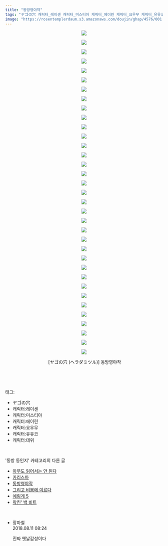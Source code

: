 ```yaml
---
title: "동방영야작"
tags: "ヤゴの穴 캐릭터_레이센 캐릭터_미스티아 캐릭터_에이린 캐릭터_요우무 캐릭터_유유코 캐릭터_테위 ヘラダミツル 동방_동인지"
image: "https://rosentemplerdaum.s3.amazonaws.com/doujin/ghap/4576/001.jpg"
---
```

<div class="article">
<p style="text-align: center; clear: none; float: none;"><img src="{{ site.imgserver10 }}/ghap/4576/001.jpg"/></p>
<p style="text-align: center; clear: none; float: none;"><img src="{{ site.imgserver10 }}/ghap/4576/002.jpg"/></p>
<p style="text-align: center; clear: none; float: none;"><img src="{{ site.imgserver10 }}/ghap/4576/003.jpg"/></p>
<p style="text-align: center; clear: none; float: none;"><img src="{{ site.imgserver10 }}/ghap/4576/004.jpg"/></p>
<p style="text-align: center; clear: none; float: none;"><img src="{{ site.imgserver10 }}/ghap/4576/005.jpg"/></p>
<p style="text-align: center; clear: none; float: none;"><img src="{{ site.imgserver10 }}/ghap/4576/006.jpg"/></p>
<p style="text-align: center; clear: none; float: none;"><img src="{{ site.imgserver10 }}/ghap/4576/007.jpg"/></p>
<p style="text-align: center; clear: none; float: none;"><img src="{{ site.imgserver10 }}/ghap/4576/008.jpg"/></p>
<p style="text-align: center; clear: none; float: none;"><img src="{{ site.imgserver10 }}/ghap/4576/009.jpg"/></p>
<p style="text-align: center; clear: none; float: none;"><img src="{{ site.imgserver10 }}/ghap/4576/010.jpg"/></p>
<p style="text-align: center; clear: none; float: none;"><img src="{{ site.imgserver10 }}/ghap/4576/011.jpg"/></p>
<p style="text-align: center; clear: none; float: none;"><img src="{{ site.imgserver10 }}/ghap/4576/012.jpg"/></p>
<p style="text-align: center; clear: none; float: none;"><img src="{{ site.imgserver10 }}/ghap/4576/013.jpg"/></p>
<p style="text-align: center; clear: none; float: none;"><img src="{{ site.imgserver10 }}/ghap/4576/014.jpg"/></p>
<p style="text-align: center; clear: none; float: none;"><img src="{{ site.imgserver10 }}/ghap/4576/015.jpg"/></p>
<p style="text-align: center; clear: none; float: none;"><img src="{{ site.imgserver10 }}/ghap/4576/016.jpg"/></p>
<p style="text-align: center; clear: none; float: none;"><img src="{{ site.imgserver10 }}/ghap/4576/017.jpg"/></p>
<p style="text-align: center; clear: none; float: none;"><img src="{{ site.imgserver10 }}/ghap/4576/018.jpg"/></p>
<p style="text-align: center; clear: none; float: none;"><img src="{{ site.imgserver10 }}/ghap/4576/019.jpg"/></p>
<p style="text-align: center; clear: none; float: none;"><img src="{{ site.imgserver10 }}/ghap/4576/020.jpg"/></p>
<p style="text-align: center; clear: none; float: none;"><img src="{{ site.imgserver10 }}/ghap/4576/021.jpg"/></p>
<p style="text-align: center; clear: none; float: none;"><img src="{{ site.imgserver10 }}/ghap/4576/022.jpg"/></p>
<p style="text-align: center; clear: none; float: none;"><img src="{{ site.imgserver10 }}/ghap/4576/023.jpg"/></p>
<p style="text-align: center; clear: none; float: none;"><img src="{{ site.imgserver10 }}/ghap/4576/024.jpg"/></p>
<p style="text-align: center; clear: none; float: none;"><img src="{{ site.imgserver10 }}/ghap/4576/025.jpg"/></p>
<p style="text-align: center; clear: none; float: none;"><img src="{{ site.imgserver10 }}/ghap/4576/026.jpg"/></p>
<p style="text-align: center; clear: none; float: none;"><img src="{{ site.imgserver10 }}/ghap/4576/027.jpg"/></p>
<p style="text-align: center; clear: none; float: none;"><img src="{{ site.imgserver10 }}/ghap/4576/028.jpg"/></p>
<p style="text-align: center; clear: none; float: none;"><img src="{{ site.imgserver10 }}/ghap/4576/029.jpg"/></p>
<p style="text-align: center; clear: none; float: none;"><img src="{{ site.imgserver10 }}/ghap/4576/030.jpg"/></p>
<p style="text-align: center; clear: none; float: none;"><img src="{{ site.imgserver10 }}/ghap/4576/031.jpg"/></p>
<p style="text-align: center; clear: none; float: none;"><img src="{{ site.imgserver10 }}/ghap/4576/032.jpg"/></p>
<p style="text-align: center; clear: none; float: none;"><img src="{{ site.imgserver10 }}/ghap/4576/033.jpg"/></p>
<p style="text-align: center; clear: none; float: none;"><img src="{{ site.imgserver10 }}/ghap/4576/034.jpg"/></p>
<p style="text-align: center; clear: none; float: none;"><img src="{{ site.imgserver10 }}/ghap/4576/035.jpg"/></p>
<p style="text-align: center; clear: none; float: none;"> [ヤゴの穴 (ヘラダミツル)] 동방영야작</p>
<p><br/></p>
</div><br/>
<div class="tagTrail">
<p>태그: </p>
<ul>
<li>ヤゴの穴</li>
<li>캐릭터:레이센</li>
<li>캐릭터:미스티아</li>
<li>캐릭터:에이린</li>
<li>캐릭터:요우무</li>
<li>캐릭터:유유코</li>
<li>캐릭터:테위</li>
</ul>
</div><br/>
<div class="another">
<p>'동방 동인지' 카테고리의 다른 글</p>
<ul>
<li><a href="/ghap_4578">아무도 읽어서는 안 된다</a></li>
<li><a href="/ghap_4577">카리스마</a></li>
<li><a href="/ghap_4576">동방영야작</a></li>
<li><a href="/ghap_4573">그리고 비봉에 이르다</a></li>
<li><a href="/ghap_4572">에링게 5</a></li>
<li><a href="/ghap_4571">락킨' 백 비트</a></li>
</ul>
</div><br/>
<div class="cb_module cb_fluid">
<div class="cb_wrt cb_profile">
<div class="comment">
<ul>
<li class="cb_thumb_off" id="comment15305788">
<div class="cb_comment_area">
<div class="cb_info_area">
<div class="cb_section">
<span class="cb_nick_name">장마철</span>
</div>
<div class="cb_section">
<span class="cb_date">2018.08.11 08:24 </span>
</div>
</div>
<div class="cb_dsc_comment">
<p class="cb_dsc">
											진짜 옛날감성이다
										</p>
</div>
</div></li>
</ul>
</div>
</div><!-- commentList close -->
</div><br/>
